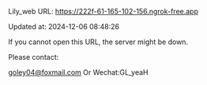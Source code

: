 Lily_web URL: https://222f-61-165-102-156.ngrok-free.app

Updated at: 2024-12-06 08:48:26

If you cannot open this URL, the server might be down.

Please contact: 

goley04@foxmail.com Or Wechat:GL_yeaH